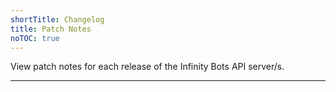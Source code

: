 ```yaml
---
shortTitle: Changelog
title: Patch Notes
noTOC: true
---
```


View patch notes for each release of the Infinity Bots API server/s.

---

<Overview />
